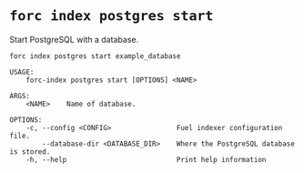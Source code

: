 # `forc index postgres start`

Start PostgreSQL with a database.

```text
forc index postgres start example_database
```

```text
USAGE:
    forc-index postgres start [OPTIONS] <NAME>

ARGS:
    <NAME>    Name of database.

OPTIONS:
    -c, --config <CONFIG>                Fuel indexer configuration file.
        --database-dir <DATABASE_DIR>    Where the PostgreSQL database is stored.
    -h, --help                           Print help information
```
